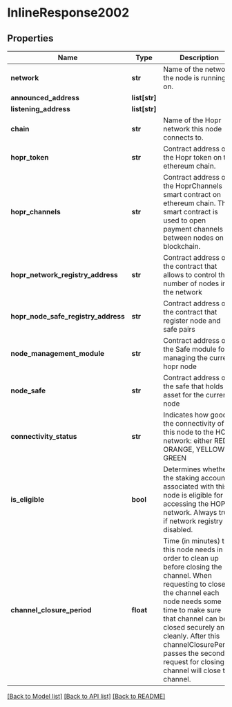 # InlineResponse2002

## Properties
Name | Type | Description | Notes
------------ | ------------- | ------------- | -------------
**network** | **str** | Name of the network the node is running on. | [optional] 
**announced_address** | **list[str]** |  | [optional] 
**listening_address** | **list[str]** |  | [optional] 
**chain** | **str** | Name of the Hopr network this node connects to. | [optional] 
**hopr_token** | **str** | Contract address of the Hopr token on the ethereum chain. | [optional] 
**hopr_channels** | **str** | Contract address of the HoprChannels smart contract on ethereum chain. This smart contract is used to open payment channels between nodes on blockchain. | [optional] 
**hopr_network_registry_address** | **str** | Contract address of the contract that allows to control the number of nodes in the network | [optional] 
**hopr_node_safe_registry_address** | **str** | Contract address of the contract that register node and safe pairs | [optional] 
**node_management_module** | **str** | Contract address of the Safe module for managing the current hopr node | [optional] 
**node_safe** | **str** | Contract address of the safe that holds asset for the current node | [optional] 
**connectivity_status** | **str** | Indicates how good is the connectivity of this node to the HOPR network: either RED, ORANGE, YELLOW or GREEN | [optional] 
**is_eligible** | **bool** | Determines whether the staking account associated with this node is eligible for accessing the HOPR network. Always true if network registry is disabled. | [optional] 
**channel_closure_period** | **float** | Time (in minutes) that this node needs in order to clean up before closing the channel. When requesting to close the channel each node needs some time to make sure that channel can be closed securely and cleanly. After this channelClosurePeriod passes the second request for closing channel will close the channel. | [optional] 

[[Back to Model list]](../README.md#documentation-for-models) [[Back to API list]](../README.md#documentation-for-api-endpoints) [[Back to README]](../README.md)

